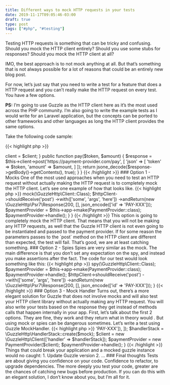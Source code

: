 ```yaml
---
title: Different ways to mock HTTP requests in your tests
date: 2019-11-17T09:05:46-03:00
draft: true
type: post
tags: ["#php", "#testing"]
---
```


Testing HTTP requests is something that can be tricky and confusing. Should you mock the HTTP client entirely? Should you use some stubs for responses? Should you mock the HTTP client at all?

IMO, the best approach is to not mock anything at all. But that’s something that is not always possible for a lot of reasons that could be an entirely new blog post.

For now, let’s just say that you need to write a test for a feature that does a HTTP request and you can’t really make the HTTP request on every test. You have a few options.

**PS:** I’m going to use Guzzle as the HTTP client here as it’s the most used across the PHP community.  I’m also going to write the example tests as I would write for an Laravel application, but the concepts can be ported to other frameworks and other languages as long the HTTP client provides the same options.

Take the following code sample:

{{< highlight php >}}
<?php

use GuzzleHttp\Client;

class PaymentGateway
{
    protected $client;

    public function __construct(Client $client)
    {
        $this->client = $client;
    }

    public function pay($token, $amount)
    {
        $response = $this->client->post('https://payment-provider.com/pay', [
            'json' => [
                'token' => $token,
                'amount' => $amount,
            ]
        ]);

        return jsone_decode($response->getBody()->getContents(), true);
    }
}
{{< /highlight >}}

### Option 1 - Mocks

One of the most used approaches when you need to test an HTTP request without actually making the HTTP request is to completely mock the HTTP client. Let’s see one example of how that looks like.

{{< highlight php >}}
<?php
class PaymentGatewayTest extends TestCase
{
    public function test_http_request_with_mock()
    {
        $httpClient = $this->mock(\GuzzleHttp\Client::Class);
        $httpClient->shouldReceive('post')
            ->with(['some', 'args', 'here'])
            ->andReturn(new \GuzzleHttp\Psr7\Response(200, [], json_encode(['id' => 'PAY-XXX']));

        $paymentProvider = $this->app->make(PaymentProvider::class);
        $paymentProvider->handle();
    }
}
{{< /highlight >}}

This option is going to completely mock the HTTP client. That means that you will not be making any HTTP requests, as well that the Guzzle HTTP client is not even going to be instantiated and passed to the payment provider.

If for some reason the parameters passes to the `post` method on the HTTP client are different than expected, the test will fail. That’s good, we are at least catching something.

### Option 2 - Spies

Spies are very similar as the mock. The main difference is that you don’t set any expectation on the spy, and instead you make assertions after the fact. The code for our test would look something like this:

{{< highlight php >}}
<?php

public function test_http_request_with_spies()
{
    $httpClient = $this->spy(\GuzzleHttp\Client::Class);

    $paymentProvider = $this->app->make(PaymentProvider::class);
    $paymentProvider->handle();

    $httpClient->shouldReceive('post')
        ->with(['some', 'args', 'here'])
        ->andReturn(new \GuzzleHttp\Psr7\Response(200, [], json_encode(['id' => 'PAY-XXX']));
}
{{< /highlight >}}

### Option 3 - Mock Handler

Turns out, there’s a more elegant solution for Guzzle that does not involve mocks and will also test your HTTP client library without actually making any HTTP request.

You will also write your tests based on the response they get instead of methods calls that happen internally in your app.

First, let’s talk about the first 2 options. They are fine, they work and they return what in theory would . But using mock or spies can be dangerous sometimes. Let’s write a test using Guzzle MockHandler.

{{< highlight php >}}
<?php

public function test_http_request_with_mock_handlers()
{
    $mock = new \GuzzleHttp\Handler\MockHandler([
        new Response(200, [], ['id' => 'PAY-XXX']),
    ]);

    $handlerStack = \GuzzleHttp\HandlerStack::create($mock);
    $client = new \GuzzleHttp\Client(['handler' => $handlerStack]);

    $paymentProvider = new PaymentProvider($client);
    $paymentProvider->handle();
}
{{< /highlight >}}

Things that could break your application and a mocked guzzle instance would no caught:

1. Update Guzzle version
2. ...

### Final thoughts

Tests are about giving you confidence on your code. Confidence to refactor, to upgrade dependencies. The more deeply you test your code, greater are the chances of catching new bugs before production.

If you can do this with an elegant solution, I don’t know about you, but I’m all for it.

